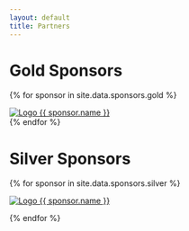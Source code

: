 ```yaml
---
layout: default
title: Partners
---
```

Gold Sponsors
================

{% for sponsor in site.data.sponsors.gold %}
<div class="partner-gold span-gold">
  <a href="{{sponsor.url}}">
    <img src="assets/images/partners/gold/logo-{{ sponsor.name }}.png" alt="Logo {{ sponsor.name }}">
  </a>
</div>
{% endfor %}

Silver Sponsors
================

{% for sponsor in site.data.sponsors.silver %}
<div class="partner-silver span-silver">
  <a href="{{sponsor.url}}">
      <img src="assets/images/partners/silver/logo-{{ sponsor.name }}.png" alt="Logo {{ sponsor.name }}">
  </a>
</div>

{% endfor %}

